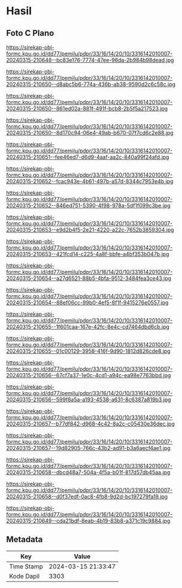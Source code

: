# Hasil

## Foto C Plano

https://sirekap-obj-formc.kpu.go.id/dd77/pemilu/pdpr/33/16/14/20/10/3316142010007-20240315-210648--bc83e176-7774-47ee-96da-2b984b98dead.jpg

https://sirekap-obj-formc.kpu.go.id/dd77/pemilu/pdpr/33/16/14/20/10/3316142010007-20240315-210650--d8abc5b6-774a-436b-ab38-9590d2c6c58c.jpg

https://sirekap-obj-formc.kpu.go.id/dd77/pemilu/pdpr/33/16/14/20/10/3316142010007-20240315-210650--861ed02a-881f-491f-bcb8-2b5f5a217523.jpg

https://sirekap-obj-formc.kpu.go.id/dd77/pemilu/pdpr/33/16/14/20/10/3316142010007-20240315-210650--8d170c94-06e4-49ab-b670-07f7cd6c2e88.jpg

https://sirekap-obj-formc.kpu.go.id/dd77/pemilu/pdpr/33/16/14/20/10/3316142010007-20240315-210651--fee46ed7-d6d9-4aaf-aa2c-840a99f24afd.jpg

https://sirekap-obj-formc.kpu.go.id/dd77/pemilu/pdpr/33/16/14/20/10/3316142010007-20240315-210652--fcac943e-4b61-497b-a57d-8344c7953e4b.jpg

https://sirekap-obj-formc.kpu.go.id/dd77/pemilu/pdpr/33/16/14/20/10/3316142010007-20240315-210652--846ed751-5390-4f98-978a-5df1f099c3be.jpg

https://sirekap-obj-formc.kpu.go.id/dd77/pemilu/pdpr/33/16/14/20/10/3316142010007-20240315-210653--e9d2b4f5-2e21-4220-a22c-7652b3859304.jpg

https://sirekap-obj-formc.kpu.go.id/dd77/pemilu/pdpr/33/16/14/20/10/3316142010007-20240315-210653--421fcd14-c225-4a8f-bbfe-a4bf353b047b.jpg

https://sirekap-obj-formc.kpu.go.id/dd77/pemilu/pdpr/33/16/14/20/10/3316142010007-20240315-210654--a27d6521-88b5-4bfa-9512-3484fea3ce43.jpg

https://sirekap-obj-formc.kpu.go.id/dd77/pemilu/pdpr/33/16/14/20/10/3316142010007-20240315-210654--88ef06cc-99b0-4ef5-8f1f-9415276e0557.jpg

https://sirekap-obj-formc.kpu.go.id/dd77/pemilu/pdpr/33/16/14/20/10/3316142010007-20240315-210655--1f601caa-167e-42fc-8e4c-cd7464dbd6cb.jpg

https://sirekap-obj-formc.kpu.go.id/dd77/pemilu/pdpr/33/16/14/20/10/3316142010007-20240315-210655--01c00129-3958-416f-9d90-1812d826cde8.jpg

https://sirekap-obj-formc.kpu.go.id/dd77/pemilu/pdpr/33/16/14/20/10/3316142010007-20240315-210656--67cf7a37-1e0c-4cd1-a94c-ea98e7763bbd.jpg

https://sirekap-obj-formc.kpu.go.id/dd77/pemilu/pdpr/33/16/14/20/10/3316142010007-20240315-210656--599f8a5a-a193-4538-a631-8c6387a819b3.jpg

https://sirekap-obj-formc.kpu.go.id/dd77/pemilu/pdpr/33/16/14/20/10/3316142010007-20240315-210657--b77df842-d968-4c42-8a2c-c05430e36dec.jpg

https://sirekap-obj-formc.kpu.go.id/dd77/pemilu/pdpr/33/16/14/20/10/3316142010007-20240315-210657--19d82905-766c-43b2-ad91-b3a6aecf4ae1.jpg

https://sirekap-obj-formc.kpu.go.id/dd77/pemilu/pdpr/33/16/14/20/10/3316142010007-20240315-210658--dbcd48a7-504a-4f5a-b01f-817d57db45aa.jpg

https://sirekap-obj-formc.kpu.go.id/dd77/pemilu/pdpr/33/16/14/20/10/3316142010007-20240315-210658--d0f37edf-0ac8-4fb8-9d2d-bc197279fa19.jpg

https://sirekap-obj-formc.kpu.go.id/dd77/pemilu/pdpr/33/16/14/20/10/3316142010007-20240315-210649--cda21bdf-8eab-4b19-83b8-a371c19c9884.jpg


## Metadata

| Key        | Value               |
| ---------- | ------------------- |
| Time Stamp | 2024-03-15 21:33:47 |
| Kode Dapil | 3303                |




